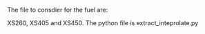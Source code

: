 The file to consdier for the fuel are:

XS260, XS405 and XS450. The python file is extract_inteprolate.py
